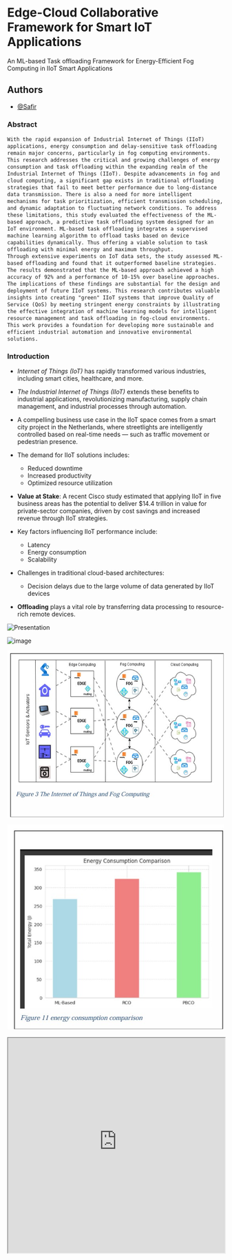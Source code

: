
# Edge-Cloud Collaborative Framework for Smart IoT Applications

An ML-based Task offloading Framework for Energy-Efficient Fog Computing in IIoT Smart Applications


## Authors

- [@Safir](https://www.github.com/sjmcode)


### Abstract
```
With the rapid expansion of Industrial Internet of Things (IIoT) applications, energy consumption and delay-sensitive task offloading remain major concerns, particularly in fog computing environments. This research addresses the critical and growing challenges of energy consumption and task offloading within the expanding realm of the Industrial Internet of Things (IIoT). Despite advancements in fog and cloud computing, a significant gap exists in traditional offloading strategies that fail to meet better performance due to long-distance data transmission. There is also a need for more intelligent mechanisms for task prioritization, efficient transmission scheduling, and dynamic adaptation to fluctuating network conditions. To address these limitations, this study evaluated the effectiveness of the ML-based approach, a predictive task offloading system designed for an IoT environment. ML-based task offloading integrates a supervised machine learning algorithm to offload tasks based on device capabilities dynamically. Thus offering a viable solution to task offloading with minimal energy and maximum throughput.
Through extensive experiments on IoT data sets, the study assessed ML-based offloading and found that it outperformed baseline strategies. The results demonstrated that the ML-based approach achieved a high accuracy of 92% and a performance of 10-15% over baseline approaches.
The implications of these findings are substantial for the design and deployment of future IIoT systems. This research contributes valuable insights into creating "green" IIoT systems that improve Quality of Service (QoS) by meeting stringent energy constraints by illustrating the effective integration of machine learning models for intelligent resource management and task offloading in fog-cloud environments. This work provides a foundation for developing more sustainable and efficient industrial automation and innovative environmental solutions.

```
### Introduction

- _Internet of Things (IoT)_ has rapidly transformed various industries, including smart cities, healthcare, and more.

- _The Industrial Internet of Things (IIoT)_ extends these benefits to industrial applications, revolutionizing manufacturing, supply chain management, and industrial processes through automation.

- A compelling business use case in the IIoT space comes from a smart city project in the Netherlands, where streetlights are intelligently controlled based on real-time needs — such as traffic movement or pedestrian presence.

- The demand for IIoT solutions includes:
  - Reduced downtime  
  - Increased productivity  
  - Optimized resource utilization

- **Value at Stake**: A recent Cisco study estimated that applying IIoT in five business areas has the potential to deliver $14.4 trillion in value for private-sector companies, driven by cost savings and increased revenue through IIoT strategies.

- Key factors influencing IIoT performance include:
  - Latency  
  - Energy consumption  
  - Scalability

- Challenges in traditional cloud-based architectures:
  - Decision delays due to the large volume of data generated by IIoT devices

- **Offloading** plays a vital role by transferring data processing to resource-rich remote devices.

![Presentation](https://github.com/SJMcode/iot-edge-cloud-framework/blob/main/documents/Edge-Cloud%20Collaborative%20Framework%20for%20Smart%20IoT%20Applications.gif)


  
![image](https://github.com/user-attachments/assets/0217630f-e102-4122-a0ee-f154d66a5b84)

![IoT and Fog Computing](https://github.com/SJMcode/iot-edge-cloud-framework/blob/main/documents/IoT_fog.jpg)

![Energy comparison of ML_based approach and baseline algorithms](https://github.com/SJMcode/iot-edge-cloud-framework/blob/main/documents/Ml_based_approach.jpg)


<iframe src="https://raw.githubusercontent.com/SJMcode/iot-edge-cloud-framework/main/documents/Thesis-v1.6.pdf" width="100%" height="500px"></iframe>

